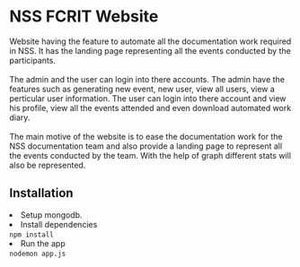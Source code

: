 # NSS FCRIT Website
Website having the feature to automate all the documentation work required in NSS. It has the landing page representing all the events conducted by the participants.<br><br>
The admin and the user can login into there accounts. The admin have the features such as generating new event, new user, view all users, view a perticular user information. The user can login into there account and view his profile, view all the events attended and even download automated work diary.<br><br>
The main motive of the website is to ease the documentation work for the NSS documentation team and also provide a landing page to represent all the events conducted by the team. With the help of graph different stats will also be represented.

## Installation
<li> Setup mongodb.
<li> Install dependencies<br>
  <code>npm install</code>
<li> Run the app<br>
  <code>nodemon app.js</code>
  
